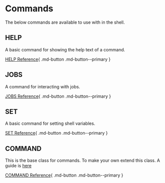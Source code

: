 # Commands

The below commands are available to use with in the shell.

## HELP
A basic command for showing the help text of a command.

[HELP Reference](help.md){ .md-button .md-button--primary }


## JOBS
A command for interacting with jobs.

[JOBS Reference](jobs.md){ .md-button .md-button--primary }


## SET
A basic command for setting shell variables.

[SET Reference](set.md){ .md-button .md-button--primary }


## COMMAND
This is the base class for commands. To make your own extend this class. A guide is [here](../custom_commands.md)

[COMMAND Reference](command.md){ .md-button .md-button--primary }

